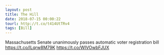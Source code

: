 ```yaml
---
layout: post
title: The Hill
date: 2018-07-15 00:00:22
tourl: http://t.co/t414UtTRv4
tags: [Bill]
---
```

Massachusetts Senate unanimously passes automatic voter registration bill https://t.co/lLqrw8M79K https://t.co/WIVOwbFJUX